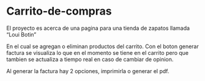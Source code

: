# Carrito-de-compras
El proyecto es acerca de una pagina para una tienda de zapatos llamada “Loui Botin”

En el cual se agregan o eliminan productos del carrito.
Con el boton generar factura se visualiza lo que en el momento se tiene en el carrito pero que tambien se actualiza a tiempo real en caso de cambiar de opinion.

Al generar la factura hay 2 opciones, imprimirla o generar el pdf.
